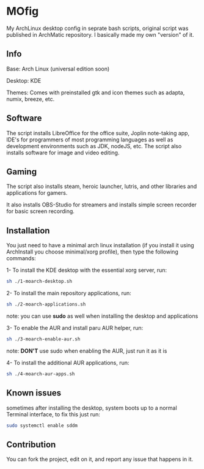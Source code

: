# MOfig
My ArchLinux desktop config in seprate bash scripts, original script was published in ArchMatic repository. I basically made my own "version" of it.


## Info
Base: Arch Linux (universal edition soon)

Desktop: KDE

Themes: Comes with preinstalled gtk and icon themes such as adapta, numix, breeze, etc.

## Software
 The script installs LibreOffice for the office suite, Joplin note-taking app, IDE's for programmers of most programming languages as well as development environments such as JDK, nodeJS, etc. The script also installs software for image and video editing.

## Gaming
The script also installs steam, heroic launcher, lutris, and other libraries and applications for gamers.

It also installs OBS-Studio for streamers and installs simple screen recorder for basic screen recording.

## Installation
You just need to have a minimal arch linux installation (if you install it using ArchInstall you choose minimal/xorg profile), then type the following commands:

1- To install the KDE desktop with the essential xorg server, run:
```bash
sh ./1-moarch-desktop.sh
```
2- To install the main repository applications, run:
```bash
sh ./2-moarch-applications.sh
```
note: you can use **sudo** as well when installing the desktop and applications

3- To enable the AUR and install paru AUR helper, run:
```bash
sh ./3-moarch-enable-aur.sh
```
note: **DON'T** use sudo when enabling the AUR, just run it as it is

4- To install the additional AUR applications, run:
```bash
sh ./4-moarch-aur-apps.sh
```

## Known issues

sometimes after installing the desktop, system boots up to a normal Terminal interface, to fix this just run:

```bash
sudo systemctl enable sddm
```

## Contribution
You can fork the project, edit on it, and report any issue that happens in it.
